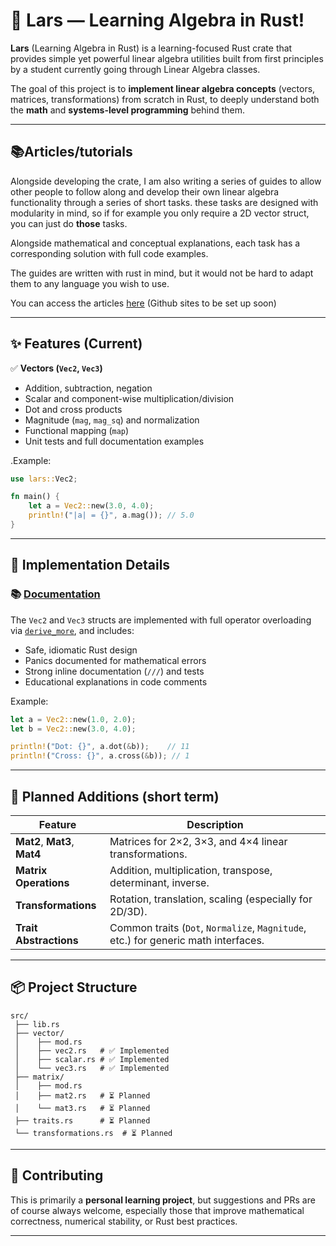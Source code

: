 # 🧮 Lars — Learning Algebra in Rust!

**Lars** (Learning Algebra in Rust) is a learning-focused Rust crate that provides simple yet powerful linear algebra utilities built from first principles by a student currently going through Linear Algebra classes.

The goal of this project is to **implement linear algebra concepts** (vectors, matrices, transformations) from scratch in Rust, to deeply understand both the **math** and **systems-level programming** behind them.

--- 
## 📚Articles/tutorials
Alongside developing the crate, I am also writing a series of guides to allow other people to follow along and develop their own linear algebra functionality through a series of short tasks. these tasks are designed with modularity in mind, so if for example you only require a 2D vector struct, you can just do **those** tasks.

Alongside mathematical and conceptual explanations, each task has a corresponding solution with full code examples.

The guides are written with rust in mind, but it would not be hard to adapt them to any language you wish to use.

You can access the articles [here](https://docsify-this.net/?basePath=https://raw.githubusercontent.com/JCooper-Bit/lars/master/guides&homepage=vec2_guide.md&toc=true#/) (Github sites to be set up soon)

---

## ✨ Features (Current)

✅ **Vectors (`Vec2`, `Vec3`)**
- Addition, subtraction, negation
- Scalar and component-wise multiplication/division
- Dot and cross products
- Magnitude (`mag`, `mag_sq`) and normalization
- Functional mapping (`map`)
- Unit tests and full documentation examples

.Example:
```rust
use lars::Vec2;

fn main() {
    let a = Vec2::new(3.0, 4.0);
    println!("|a| = {}", a.mag()); // 5.0
}
```


---

## 🔧 Implementation Details

### 📚 [Documentation](https://jcooper-bit.github.io/lars/lars)

The `Vec2` and `Vec3` structs are implemented with full operator overloading via [`derive_more`](https://crates.io/crates/derive_more), and includes:
- Safe, idiomatic Rust design
- Panics documented for mathematical errors
- Strong inline documentation (`///`) and tests
- Educational explanations in code comments

Example:
```rust
let a = Vec2::new(1.0, 2.0);
let b = Vec2::new(3.0, 4.0);

println!("Dot: {}", a.dot(&b));    // 11
println!("Cross: {}", a.cross(&b)); // 1
```

---

## 🧱 Planned Additions (short term)


| Feature | Description |
|----------|--------------|
| **Mat2**, **Mat3**, **Mat4** | Matrices for 2×2, 3×3, and 4×4 linear transformations. |
| **Matrix Operations** | Addition, multiplication, transpose, determinant, inverse. |
| **Transformations** | Rotation, translation, scaling (especially for 2D/3D). |
| **Trait Abstractions** | Common traits (`Dot`, `Normalize`, `Magnitude`, etc.) for generic math interfaces. |

---


## 📦 Project Structure

```
src/
 ├── lib.rs
 ├── vector/
 │    ├── mod.rs
 │    ├── vec2.rs   # ✅ Implemented
 │    ├── scalar.rs # ✅ Implemented
 │    └── vec3.rs   # ✅ Implemented
 ├── matrix/
 │    ├── mod.rs
 │    ├── mat2.rs   # ⏳ Planned
 │    └── mat3.rs   # ⏳ Planned
 ├── traits.rs      # ⏳ Planned
 └── transformations.rs  # ⏳ Planned
```

---

## 🤝 Contributing

This is primarily a **personal learning project**, but suggestions and PRs are of course always welcome,  especially those that improve mathematical correctness, numerical stability, or Rust best practices.

---
